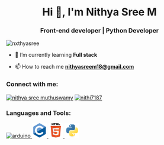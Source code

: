 <h1 align="center">Hi 👋, I'm Nithya Sree M</h1>
<h3 align="center">Front-end developer | Python Developer</h3>

<p align="left"> <img src="https://komarev.com/ghpvc/?username=nxthyasree&label=Profile%20views&color=0e75b6&style=flat" alt="nxthyasree" /> </p>

- 🌱 I’m currently learning **Full stack**

- 📫 How to reach me **nithyasreem18@gmail.com**

<h3 align="left">Connect with me:</h3>
<p align="left">
<a href="https://linkedin.com/in/nithya sree muthuswamy" target="blank"><img align="center" src="https://raw.githubusercontent.com/rahuldkjain/github-profile-readme-generator/master/src/images/icons/Social/linked-in-alt.svg" alt="nithya sree muthuswamy" height="30" width="40" /></a>
<a href="https://instagram.com/nithi7187" target="blank"><img align="center" src="https://raw.githubusercontent.com/rahuldkjain/github-profile-readme-generator/master/src/images/icons/Social/instagram.svg" alt="nithi7187" height="30" width="40" /></a>
</p>

<h3 align="left">Languages and Tools:</h3>
<p align="left"> <a href="https://www.arduino.cc/" target="_blank" rel="noreferrer"> <img src="https://cdn.worldvectorlogo.com/logos/arduino-1.svg" alt="arduino" width="40" height="40"/> </a> <a href="https://www.cprogramming.com/" target="_blank" rel="noreferrer"> <img src="https://raw.githubusercontent.com/devicons/devicon/master/icons/c/c-original.svg" alt="c" width="40" height="40"/> </a> <a href="https://www.w3.org/html/" target="_blank" rel="noreferrer"> <img src="https://raw.githubusercontent.com/devicons/devicon/master/icons/html5/html5-original-wordmark.svg" alt="html5" width="40" height="40"/> </a> <a href="https://www.python.org" target="_blank" rel="noreferrer"> <img src="https://raw.githubusercontent.com/devicons/devicon/master/icons/python/python-original.svg" alt="python" width="40" height="40"/> </a> </p>
